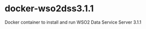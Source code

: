 docker-wso2dss3.1.1
===================

Docker container to install and run WSO2 Data Service Server 3.1.1
